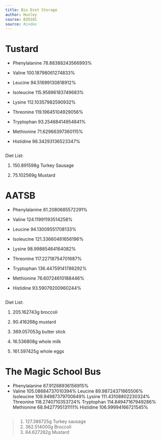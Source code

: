 ```yaml
---
title: Bio Diet Storage 
author: Huxley 
course: BIO101
source: #index
---
```



# Tustard 
- Phenylalanine 78.88388243566993%

- Valine 100.18798061274833%

- Leucine 94.51699130818912%

- Isoleucine 115.95896183749683%

- Lysine 112.10357982590932%

- Threonine 119.19645104929056%

- Tryptophan 93.25468414954841%

- Methionine 71.62966397360115%

- Histidine 98.34293136523347%
```
```
 Diet List:
 1. 150.891598g Turkey Sausage
 
 2. 75.102569g Mustard

# AATSB
- Phenylalanine 81.2080685572291%

- Valine 124.11991193514258%

- Leucine 94.13009551708133%

- Isoleucine 121.33660481656196%

- Lysine 98.99885464164082%

- Threonine 117.22718754701687%

- Tryptophan 136.44759141786292%

- Methionine 76.60724610188446%

- Histidine 93.59079200960244%
```
```
 Diet List:
 
 1. 205.162743g broccoli
 
 2. 90.416268g mustard
 
 3. 369.057053g butter stick
 
 4. 16.536808g whole milk
 
 5. 161.597425g whole eggs
 


# The Magic School Bus
- Phenylalanine 87.91268936156915%
- Valine 105.08684737010394%
Leucine 89.98724371665506%
Isoleucine 109.94987379700649%
Lysine 111.43108802230324%
Threonine 118.2740710353724%
Tryptophan 114.84947167949286%
Methionine 68.9427795131111%
Histidine 106.99994166721545%
```
```
> 1. 127.386725g Turkey sausage
> 2. 362.514000g Broccoli
> 3. 84.627282g Mustard
















